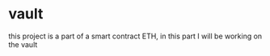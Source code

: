 # vault
this project is a part of a smart contract ETH, in this part I will be working on the vault
